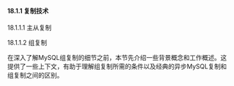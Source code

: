 #### 18.1.1 复制技术
18.1.1.1 主从复制

18.1.1.2 组复制

在深入了解MySQL组复制的细节之前，本节先介绍一些背景概念和工作概述。这提供了一些上下文，有助于理解组复制所需的条件以及经典的异步MySQL复制和组复制之间的区别。